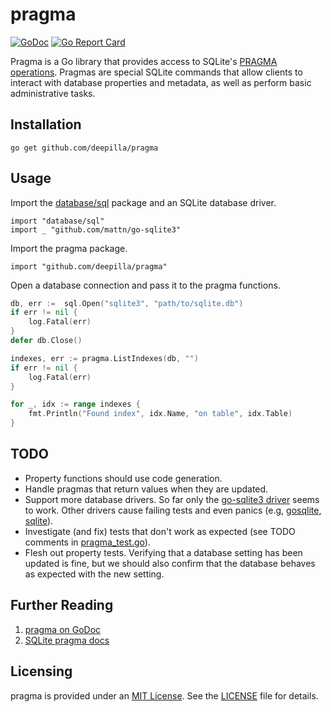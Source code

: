 # pragma

[![GoDoc](https://godoc.org/github.com/deepilla/pragma?status.svg)](https://godoc.org/github.com/deepilla/pragma)
[![Go Report Card](https://goreportcard.com/badge/github.com/deepilla/pragma)](https://goreportcard.com/report/github.com/deepilla/pragma)

Pragma is a Go library that provides access to SQLite's [PRAGMA operations](https://sqlite.org/pragma.html). Pragmas are special SQLite commands that allow clients to interact with database properties and metadata, as well as perform basic administrative tasks.

## Installation

    go get github.com/deepilla/pragma

## Usage

Import the [database/sql](https://golang.org/pkg/database/sql/) package and an SQLite database driver.

    import "database/sql"
    import _ "github.com/mattn/go-sqlite3"

Import the pragma package.

    import "github.com/deepilla/pragma"

Open a database connection and pass it to the pragma functions.

```go
db, err := 	sql.Open("sqlite3", "path/to/sqlite.db")
if err != nil {
    log.Fatal(err)
}
defer db.Close()

indexes, err := pragma.ListIndexes(db, "")
if err != nil {
    log.Fatal(err)
}

for _, idx := range indexes {
    fmt.Println("Found index", idx.Name, "on table", idx.Table)
}
```

## TODO

- Property functions should use code generation.
- Handle pragmas that return values when they are updated.
- Support more database drivers. So far only the [go-sqlite3 driver](https://github.com/mattn/go-sqlite3) seems to work. Other drivers cause failing tests and even panics (e.g, [gosqlite](https://github.com/gwenn/gosqlite), [sqlite](https://github.com/rsc/sqlite)).
- Investigate (and fix) tests that don't work as expected (see TODO comments in [pragma_test.go](pragma_test.go)).
- Flesh out property tests. Verifying that a database setting has been updated is fine, but we should also confirm that the database behaves as expected with the new setting.

## Further Reading

1. [pragma on GoDoc](https://godoc.org/github.com/deepilla/pragma)
2. [SQLite pragma docs](https://sqlite.org/pragma.html)

## Licensing

pragma is provided under an [MIT License](http://choosealicense.com/licenses/mit/). See the [LICENSE](LICENSE) file for details.
